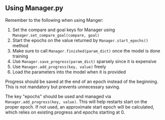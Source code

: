 ## Using Manager.py

Remember to the following when using Manger:
1) Set the compare and goal keys for Manager using <code>Manager.set_compare_goal(compare, goal)</code>
2) Start the epochs on the value returned by <code>Manager.start_epochs()</code> method
3) Make sure to call <code>Manager.finished(param_dict)</code> once the model is done training
4) Use <code>Manager.save_progress(param_dict)</code> sparsely since it is expensive 
5) Use <code>Manager.add_progress(key, value)</code> freely
6) Load the parameters into the model when it is provided

Progress should be saved at the end of an epoch instead of the beginning. This is not mandatory but prevents unnecessary saving.

The key "epochs" should be used and managed via <code>Manager.add_progress(key, value)</code>. This will help
restarts start on the proper epoch. If not used, an approximate start epoch will be calculated, which relies on existing progress
and epochs starting at 0.
